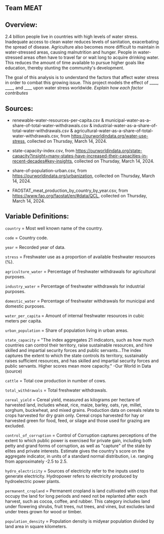 ## Team MEAT

## Overview:

2.4 billion people live in countries with high levels of water stress. Inadequate access to clean water reduces levels of sanitation, exacerbating the spread of disease. Agriculture also becomes more difficult to maintain in water-stressed areas, causing malnutrition and hunger. People in water-stressed areas often have to travel far or wait long to acquire drinking water. This reduces the amount of time available to pursue higher goals like education, thereby stunting the community's development. 

The goal of this analysis is to understand the factors that affect water stress in order to combat this growing issue. This project models the effect of ____, ____, and ____ upon water stress worldwide. *Explain how each factor contributes*

## Sources:

- renewable-water-resources-per-capita.csv & municipal-water-as-a-share-of-total-water-withdrawals.csv & industrial-water-as-a-share-of-total-water-withdrawals.csv & agricultural-water-as-a-share-of-total-water-withdrawals.csv, from https://ourworldindata.org/water-use-stress, collected on Thursday, March 14, 2024.

- state-capacity-index.csv, from https://ourworldindata.org/state-capacity?insight=many-states-have-increased-their-capacities-in-recent-decades#key-insights, collected on Thursday, March 14, 2024.

- share-of-population-urban.csv, from https://ourworldindata.org/urbanization, collected on Thursday, March 14, 2024.

- FAOSTAT_meat_production_by_country_by_year.csv, from https://www.fao.org/faostat/en/#data/QCL, collected on Thursday, March 14, 2024.


## Variable Definitions:

`country` = Most well known name of the country.

`code` = Country code.

`year` = Recorded year of data.

`stress` = Freshwater use as a proportion of available freshwater resources (%).

`agriculture_water` = Percentage of freshwater withdrawals for agricultural purposes.

`industry_water` = Percentage of freshwater withdrawals for industrial purposes.

`domestic_water` = Percentage of freshwater withdrawals for municipal and domestic purposes.

`water_per_capita` = Amount of internal freshwater resources in cubic meters per capita.

`urban_population` = Share of population living in urban areas.

`state_capacity` = "The index aggregates 21 indicators, such as how much countries can control their territory, raise sustainable resources, and hire skilled and impartial security forces and public servants...The index captures the extent to which the state controls its territory, sustainably raises sufficient resources, and has
skilled and impartial security forces and public servants. Higher scores mean more capacity."  -Our World in Data (source)

`cattle` = Total cow production in number of cows.

`total_withdrawals` = Total freshwater withdrawals.

`cereal_yield` = Cereal yield, measured as kilograms per hectare of harvested land, includes wheat, rice, maize, barley, oats, rye, millet, sorghum, buckwheat, and mixed grains. Production data on cereals relate to crops harvested for dry grain only. Cereal crops harvested for hay or harvested green for food, feed, or silage and those used for grazing are excluded.

`control_of_corruption` = Control of Corruption captures perceptions of the extent to which public power is exercised for private gain, including both petty and grand forms of corruption, as well as "capture" of the state by elites and private interests. Estimate gives the country's score on the aggregate indicator, in units of a standard normal distribution, i.e. ranging from approximately -2.5 to 2.5.

`hydro_electricity` = Sources of electricity refer to the inputs used to generate electricity. Hydropower refers to electricity produced by hydroelectric power plants.

`permanent_cropland` = Permanent cropland is land cultivated with crops that occupy the land for long periods and need not be replanted after each harvest, such as cocoa, coffee, and rubber. This category includes land under flowering shrubs, fruit trees, nut trees, and vines, but excludes land under trees grown for wood or timber.

`population_density` = Population density is midyear population divided by land area in square kilometers.
